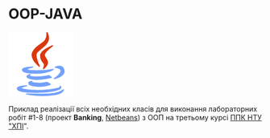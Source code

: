 # OOP-JAVA

![](java-icon.png)

Приклад реалізації всіх необхідних класів для виконання лабораторних робіт #1-8 (проект **Banking**, [Netbeans](https://netbeans.org/)) з ООП на третьому курсі [ППК НТУ "ХПІ](http://polytechnic.poltava.ua)".
